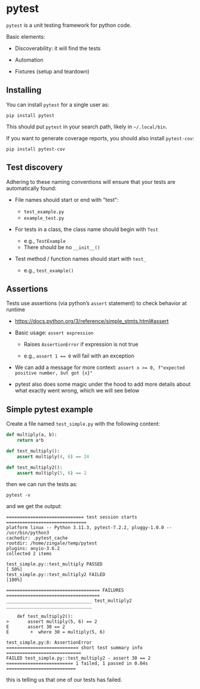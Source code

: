 # pytest

`pytest` is a unit testing framework for python code.

Basic elements:

* Discoverability: it will find the tests

* Automation

* Fixtures (setup and teardown)

## Installing

You can install `pytest` for a single user as:

```
pip install pytest
```

This should put `pytest` in your search path, likely in `~/.local/bin`.

If you want to generate coverage reports, you should also install `pytest-cov`:

```
pip install pytest-cov
```

## Test discovery

Adhering to these naming conventions will ensure that your tests are automatically found:

* File names should start or end with "test":

  * `test_example.py`
  * `example_test.py`

* For tests in a class, the class name should begin with `Test`

  * e.g., `TestExample`
  * There should be no `__init__()`

* Test method / function names should start with `test_`

  * e.g., `test_example()`

## Assertions

Tests use assertions (via python’s `assert` statement) to check behavior at runtime

* https://docs.python.org/3/reference/simple_stmts.html#assert 

* Basic usage: `assert expression`

  * Raises `AssertionError` if expression is not true

  * e.g., `assert 1 == 0` will fail with an exception

* We can add a message for more context: `assert x >= 0, f"expected positive number, but got {x}"`

* pytest also does some magic under the hood to add more details about what
  exactly went wrong, which we will see below

## Simple pytest example

Create a file named `test_simple.py` with the following content:

```python
def multiply(a, b):
    return a*b

def test_multiply():
    assert multiply(4, 6) == 24

def test_multiply2():
    assert multiply(5, 6) == 2
```

then we can run the tests as:

```
pytest -v
```

and we get the output:

```
============================= test session starts ==============================
platform linux -- Python 3.11.3, pytest-7.2.2, pluggy-1.0.0 -- /usr/bin/python3
cachedir: .pytest_cache
rootdir: /home/zingale/temp/pytest
plugins: anyio-3.6.2
collected 2 items                                                              

test_simple.py::test_multiply PASSED                                     [ 50%]
test_simple.py::test_multiply2 FAILED                                    [100%]

=================================== FAILURES ===================================
________________________________ test_multiply2 ________________________________

    def test_multiply2():
>       assert multiply(5, 6) == 2
E       assert 30 == 2
E        +  where 30 = multiply(5, 6)

test_simple.py:8: AssertionError
=========================== short test summary info ============================
FAILED test_simple.py::test_multiply2 - assert 30 == 2
========================= 1 failed, 1 passed in 0.04s ==========================
```

this is telling us that one of our tests has failed.
